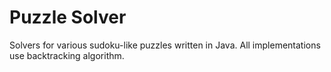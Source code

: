 # Puzzle Solver

Solvers for various sudoku-like puzzles written in Java. All implementations use backtracking algorithm.

